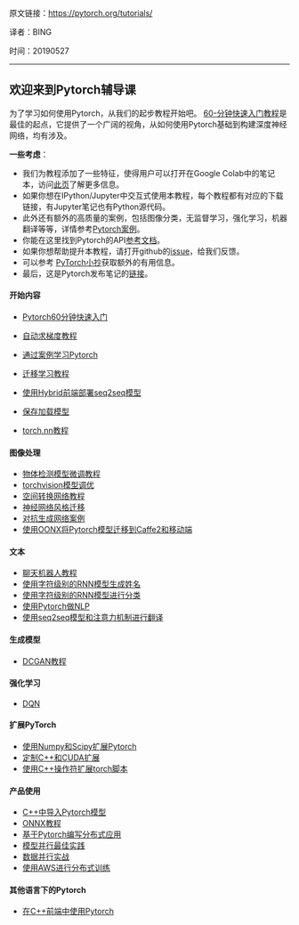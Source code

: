 原文链接：https://pytorch.org/tutorials/

译者：BING

时间：20190527

------

## 欢迎来到Pytorch辅导课

为了学习如何使用Pytorch，从我们的起步教程开始吧。 [60-分钟快速入门教程](https://pytorch.org/tutorials/beginner/deep_learning_60min_blitz.html)是最佳的起点，它提供了一个广阔的视角，从如何使用Pytorch基础到构建深度神经网络，均有涉及。

**一些考虑**：

- 我们为教程添加了一些特征，使得用户可以打开在Google Colab中的笔记本，访问[此页](https://pytorch.org/tutorials/beginner/colab.html)了解更多信息。
- 如果你想在IPython/Jupyter中交互式使用本教程，每个教程都有对应的下载链接，有Jupyter笔记也有Python源代码。
- 此外还有额外的高质量的案例，包括图像分类，无监督学习，强化学习，机器翻译等等，详情参考[Pytorch案例](https://github.com/pytorch/examples/)。
- 你能在这里找到Pytorch的API[参考文档](https://pytorch.org/docs)。
- 如果你想帮助提升本教程，请打开github的[issue](https://github.com/pytorch/tutorials)，给我们反馈。
- 可以参考 [PyTorch小抄](https://pytorch.org/tutorials/beginner/ptcheat.html)获取额外的有用信息。
- 最后，这是Pytorch发布笔记的[链接](https://github.com/pytorch/pytorch/releases)。

#### 开始内容

- [Pytorch60分钟快速入门](https://pytorch.org/tutorials/beginner/deep_learning_60min_blitz.html)

- [自动求梯度教程](https://pytorch.org/tutorials/beginner/blitz/autograd_tutorial.html#sphx-glr-beginner-blitz-autograd-tutorial-py)

- [通过案例学习Pytorch](https://pytorch.org/tutorials/beginner/pytorch_with_examples.html)
- [迁移学习教程](https://pytorch.org/tutorials/beginner/transfer_learning_tutorial.html)
- [使用Hybrid前端部署seq2seq模型](https://pytorch.org/tutorials/beginner/deploy_seq2seq_hybrid_frontend_tutorial.html)
- [保存加载模型](https://pytorch.org/tutorials/beginner/saving_loading_models.html)
- [torch.nn教程](https://pytorch.org/tutorials/beginner/nn_tutorial.html)

#### 图像处理

- [物体检测模型微调教程](https://pytorch.org/tutorials/intermediate/torchvision_tutorial.html)
- [torchvision模型调优](https://pytorch.org/tutorials/beginner/finetuning_torchvision_models_tutorial.html)
- [空间转换网络教程](https://pytorch.org/tutorials/intermediate/spatial_transformer_tutorial.html)
- [神经网络风格迁移](https://pytorch.org/tutorials/advanced/neural_style_tutorial.html)
- [对抗生成网络案例](https://pytorch.org/tutorials/beginner/fgsm_tutorial.html)
- [使用OONX将Pytorch模型迁移到Caffe2和移动端](https://pytorch.org/tutorials/advanced/super_resolution_with_caffe2.html)

#### 文本

- [聊天机器人教程](https://pytorch.org/tutorials/beginner/chatbot_tutorial.html)
- [使用字符级别的RNN模型生成姓名](https://pytorch.org/tutorials/intermediate/char_rnn_generation_tutorial.html)
- [使用字符级别的RNN模型进行分类](https://pytorch.org/tutorials/intermediate/char_rnn_classification_tutorial.html)
- [使用Pytorch做NLP](https://pytorch.org/tutorials/beginner/deep_learning_nlp_tutorial.html)
- [使用seq2seq模型和注意力机制进行翻译](https://pytorch.org/tutorials/intermediate/seq2seq_translation_tutorial.html#sphx-glr-intermediate-seq2seq-translation-tutorial-py)

#### 生成模型

- [DCGAN教程](https://pytorch.org/tutorials/beginner/dcgan_faces_tutorial.html)

#### 强化学习

- [DQN](https://pytorch.org/tutorials/intermediate/reinforcement_q_learning.html)

#### 扩展PyTorch

- [使用Numpy和Scipy扩展Pytorch](https://pytorch.org/tutorials/advanced/numpy_extensions_tutorial.html)
- [定制C++和CUDA扩展](https://pytorch.org/tutorials/advanced/cpp_extension.html)
- [使用C++操作符扩展torch脚本](https://pytorch.org/tutorials/advanced/torch_script_custom_ops.html)

#### 产品使用

- [C++中导入Pytorch模型](https://pytorch.org/tutorials/advanced/cpp_export.html)
- [ONNX教程](https://pytorch.org/tutorials/advanced/ONNXLive.html)
- [基于Pytorch编写分布式应用](https://pytorch.org/tutorials/intermediate/dist_tuto.html)
- [模型并行最佳实践](https://pytorch.org/tutorials/intermediate/model_parallel_tutorial.html)
- [数据并行实战](https://pytorch.org/tutorials/intermediate/ddp_tutorial.html)
- [使用AWS进行分布式训练](https://pytorch.org/tutorials/beginner/aws_distributed_training_tutorial.html)

#### 其他语言下的Pytorch

- [在C++前端中使用Pytorch](https://pytorch.org/tutorials/advanced/cpp_frontend.html)

